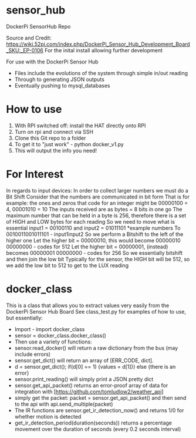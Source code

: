 # sensor_hub
DockerPi SensorHub Repo

Source and Credit:
https://wiki.52pi.com/index.php/DockerPi_Sensor_Hub_Development_Board_SKU:_EP-0106
For the inital install allowing further development

For use with the DockerPi Sensor Hub
- Files include the evolutions of the system through simple in/out reading
- Through to generating JSON outputs
- Eventually pushing to mysql_databases

# How to use
1. With RPI switched off: install the HAT directly onto RPI
2. Turn on rpi and connect via SSH
3. Clone this Git repo to a folder
4. To get it to "just work" - python docker_v1.py
5. This will output the info you need!

# For Interest
In regards to input devices:
In order to collect larger numbers we must do a Bit Shift
Consider that the numbers are communicated in bit form
That is for example: the ones and zeros that code for an integer might be 00000100 = 4, 00001010 = 10 
The inputs received are as bytes = 8 bits in one go
The maximum number that can be held in a byte is 256, therefore there is a set of HIGH and LOW bytes for each reading
So we need to move what is essential input1 = 00100110   and input2 = 01011101 *example numbers
To
0010011001011101 -  input1input2
So we perform a Bitshift to the left of the higher one
Let the higher bit = 00000010, this would become 00000010 00000000 - codes for 512
Let the higher bit = 00000001, (instead) becomes 00000001 00000000 - codes for 256
So we essentially bitshift and then join the low bit
Typically for the sensor, the HIGH bit will be 512, so we add the low bit to 512 to get to the LUX reading


# docker_class
This is a class that allows you to extract values very easily from the DockerPi Sensor Hub Board
See class_test.py for examples of how to use, but essentially:
- Import - import docker_class
- sensor = docker_class.docker_class()
- Then use a variety of functions:
- sensor.read_docker() will return a raw dictionary from the bus (may include errors)
- sensor.get_dict()  will return an array of [ERR_CODE, dict]. 
- d = sensor.get_dict();    if(d[0] == 1) {values = d[1])} else {there is an error}
- sensor.print_reading() will simply print a JSON pretty dict
- sensor.get_api_packet()  returns an error-proof array of data for integration with [https://github.com/tomludlow2/weather_api]
- simply get the packet: packet = sensor.get_api_packet() and then send to the api with api.send_multiple(packet)
- The IR functions are sensor.get_ir_detection_now() and returns 1/0 for whether motion is detected
- get_ir_detection_period(duration(seconds)) returns a percentage movement over the duration of seconds (every 0.2 seconds interval)

